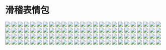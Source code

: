 # 滑稽表情包

![](https://cdn.jsdelivr.net/gh/2x-ercha/twikoo-magic@master/image/huaji/huaji.gif)
![](https://cdn.jsdelivr.net/gh/2x-ercha/twikoo-magic@master/image/huaji/huaji1.jpg)
![](https://cdn.jsdelivr.net/gh/2x-ercha/twikoo-magic@master/image/huaji/huaji10.png)
![](https://cdn.jsdelivr.net/gh/2x-ercha/twikoo-magic@master/image/huaji/huaji11.gif)
![](https://cdn.jsdelivr.net/gh/2x-ercha/twikoo-magic@master/image/huaji/huaji12.jpg)
![](https://cdn.jsdelivr.net/gh/2x-ercha/twikoo-magic@master/image/huaji/huaji13.png)
![](https://cdn.jsdelivr.net/gh/2x-ercha/twikoo-magic@master/image/huaji/huaji14.gif)
![](https://cdn.jsdelivr.net/gh/2x-ercha/twikoo-magic@master/image/huaji/huaji15.jpg)
![](https://cdn.jsdelivr.net/gh/2x-ercha/twikoo-magic@master/image/huaji/huaji16.png)
![](https://cdn.jsdelivr.net/gh/2x-ercha/twikoo-magic@master/image/huaji/huaji17.gif)
![](https://cdn.jsdelivr.net/gh/2x-ercha/twikoo-magic@master/image/huaji/huaji18.jpg)
![](https://cdn.jsdelivr.net/gh/2x-ercha/twikoo-magic@master/image/huaji/huaji19.gif)
![](https://cdn.jsdelivr.net/gh/2x-ercha/twikoo-magic@master/image/huaji/huaji2.png)
![](https://cdn.jsdelivr.net/gh/2x-ercha/twikoo-magic@master/image/huaji/huaji20.jpg)
![](https://cdn.jsdelivr.net/gh/2x-ercha/twikoo-magic@master/image/huaji/huaji21.gif)
![](https://cdn.jsdelivr.net/gh/2x-ercha/twikoo-magic@master/image/huaji/huaji22.jpg)
![](https://cdn.jsdelivr.net/gh/2x-ercha/twikoo-magic@master/image/huaji/huaji23.gif)
![](https://cdn.jsdelivr.net/gh/2x-ercha/twikoo-magic@master/image/huaji/huaji24.jpg)
![](https://cdn.jsdelivr.net/gh/2x-ercha/twikoo-magic@master/image/huaji/huaji25.gif)
![](https://cdn.jsdelivr.net/gh/2x-ercha/twikoo-magic@master/image/huaji/huaji26.jpg)
![](https://cdn.jsdelivr.net/gh/2x-ercha/twikoo-magic@master/image/huaji/huaji27.gif)
![](https://cdn.jsdelivr.net/gh/2x-ercha/twikoo-magic@master/image/huaji/huaji28.jpg)
![](https://cdn.jsdelivr.net/gh/2x-ercha/twikoo-magic@master/image/huaji/huaji29.gif)
![](https://cdn.jsdelivr.net/gh/2x-ercha/twikoo-magic@master/image/huaji/huaji3.gif)
![](https://cdn.jsdelivr.net/gh/2x-ercha/twikoo-magic@master/image/huaji/huaji30.jpg)
![](https://cdn.jsdelivr.net/gh/2x-ercha/twikoo-magic@master/image/huaji/huaji31.gif)
![](https://cdn.jsdelivr.net/gh/2x-ercha/twikoo-magic@master/image/huaji/huaji32.jpg)
![](https://cdn.jsdelivr.net/gh/2x-ercha/twikoo-magic@master/image/huaji/huaji33.gif)
![](https://cdn.jsdelivr.net/gh/2x-ercha/twikoo-magic@master/image/huaji/huaji34.jpg)
![](https://cdn.jsdelivr.net/gh/2x-ercha/twikoo-magic@master/image/huaji/huaji35.gif)
![](https://cdn.jsdelivr.net/gh/2x-ercha/twikoo-magic@master/image/huaji/huaji36.jpg)
![](https://cdn.jsdelivr.net/gh/2x-ercha/twikoo-magic@master/image/huaji/huaji37.gif)
![](https://cdn.jsdelivr.net/gh/2x-ercha/twikoo-magic@master/image/huaji/huaji38.jpg)
![](https://cdn.jsdelivr.net/gh/2x-ercha/twikoo-magic@master/image/huaji/huaji39.gif)
![](https://cdn.jsdelivr.net/gh/2x-ercha/twikoo-magic@master/image/huaji/huaji4.jpg)
![](https://cdn.jsdelivr.net/gh/2x-ercha/twikoo-magic@master/image/huaji/huaji4.png)
![](https://cdn.jsdelivr.net/gh/2x-ercha/twikoo-magic@master/image/huaji/huaji40.jpg)
![](https://cdn.jsdelivr.net/gh/2x-ercha/twikoo-magic@master/image/huaji/huaji41.gif)
![](https://cdn.jsdelivr.net/gh/2x-ercha/twikoo-magic@master/image/huaji/huaji42.jpg)
![](https://cdn.jsdelivr.net/gh/2x-ercha/twikoo-magic@master/image/huaji/huaji43.gif)
![](https://cdn.jsdelivr.net/gh/2x-ercha/twikoo-magic@master/image/huaji/huaji44.jpg)
![](https://cdn.jsdelivr.net/gh/2x-ercha/twikoo-magic@master/image/huaji/huaji45.gif)
![](https://cdn.jsdelivr.net/gh/2x-ercha/twikoo-magic@master/image/huaji/huaji46.jpg)
![](https://cdn.jsdelivr.net/gh/2x-ercha/twikoo-magic@master/image/huaji/huaji47.gif)
![](https://cdn.jsdelivr.net/gh/2x-ercha/twikoo-magic@master/image/huaji/huaji48.jpg)
![](https://cdn.jsdelivr.net/gh/2x-ercha/twikoo-magic@master/image/huaji/huaji49.gif)
![](https://cdn.jsdelivr.net/gh/2x-ercha/twikoo-magic@master/image/huaji/huaji5.gif)
![](https://cdn.jsdelivr.net/gh/2x-ercha/twikoo-magic@master/image/huaji/huaji50.jpg)
![](https://cdn.jsdelivr.net/gh/2x-ercha/twikoo-magic@master/image/huaji/huaji51.gif)
![](https://cdn.jsdelivr.net/gh/2x-ercha/twikoo-magic@master/image/huaji/huaji52.jpg)
![](https://cdn.jsdelivr.net/gh/2x-ercha/twikoo-magic@master/image/huaji/huaji53.gif)
![](https://cdn.jsdelivr.net/gh/2x-ercha/twikoo-magic@master/image/huaji/huaji54.jpg)
![](https://cdn.jsdelivr.net/gh/2x-ercha/twikoo-magic@master/image/huaji/huaji55.gif)
![](https://cdn.jsdelivr.net/gh/2x-ercha/twikoo-magic@master/image/huaji/huaji56.jpg)
![](https://cdn.jsdelivr.net/gh/2x-ercha/twikoo-magic@master/image/huaji/huaji57.gif)
![](https://cdn.jsdelivr.net/gh/2x-ercha/twikoo-magic@master/image/huaji/huaji58.jpg)
![](https://cdn.jsdelivr.net/gh/2x-ercha/twikoo-magic@master/image/huaji/huaji59.gif)
![](https://cdn.jsdelivr.net/gh/2x-ercha/twikoo-magic@master/image/huaji/huaji6.jpg)
![](https://cdn.jsdelivr.net/gh/2x-ercha/twikoo-magic@master/image/huaji/huaji60.jpg)
![](https://cdn.jsdelivr.net/gh/2x-ercha/twikoo-magic@master/image/huaji/huaji61.gif)
![](https://cdn.jsdelivr.net/gh/2x-ercha/twikoo-magic@master/image/huaji/huaji62.jpg)
![](https://cdn.jsdelivr.net/gh/2x-ercha/twikoo-magic@master/image/huaji/huaji63.gif)
![](https://cdn.jsdelivr.net/gh/2x-ercha/twikoo-magic@master/image/huaji/huaji64.jpg)
![](https://cdn.jsdelivr.net/gh/2x-ercha/twikoo-magic@master/image/huaji/huaji65.gif)
![](https://cdn.jsdelivr.net/gh/2x-ercha/twikoo-magic@master/image/huaji/huaji66.jpg)
![](https://cdn.jsdelivr.net/gh/2x-ercha/twikoo-magic@master/image/huaji/huaji67.gif)
![](https://cdn.jsdelivr.net/gh/2x-ercha/twikoo-magic@master/image/huaji/huaji68.jpg)
![](https://cdn.jsdelivr.net/gh/2x-ercha/twikoo-magic@master/image/huaji/huaji69.gif)
![](https://cdn.jsdelivr.net/gh/2x-ercha/twikoo-magic@master/image/huaji/huaji7.png)
![](https://cdn.jsdelivr.net/gh/2x-ercha/twikoo-magic@master/image/huaji/huaji70.jpg)
![](https://cdn.jsdelivr.net/gh/2x-ercha/twikoo-magic@master/image/huaji/huaji71.gif)
![](https://cdn.jsdelivr.net/gh/2x-ercha/twikoo-magic@master/image/huaji/huaji72.jpg)
![](https://cdn.jsdelivr.net/gh/2x-ercha/twikoo-magic@master/image/huaji/huaji73.gif)
![](https://cdn.jsdelivr.net/gh/2x-ercha/twikoo-magic@master/image/huaji/huaji74.jpg)
![](https://cdn.jsdelivr.net/gh/2x-ercha/twikoo-magic@master/image/huaji/huaji75.gif)
![](https://cdn.jsdelivr.net/gh/2x-ercha/twikoo-magic@master/image/huaji/huaji76.jpg)
![](https://cdn.jsdelivr.net/gh/2x-ercha/twikoo-magic@master/image/huaji/huaji77.gif)
![](https://cdn.jsdelivr.net/gh/2x-ercha/twikoo-magic@master/image/huaji/huaji78.jpg)
![](https://cdn.jsdelivr.net/gh/2x-ercha/twikoo-magic@master/image/huaji/huaji79.gif)
![](https://cdn.jsdelivr.net/gh/2x-ercha/twikoo-magic@master/image/huaji/huaji8.gif)
![](https://cdn.jsdelivr.net/gh/2x-ercha/twikoo-magic@master/image/huaji/huaji80.jpg)
![](https://cdn.jsdelivr.net/gh/2x-ercha/twikoo-magic@master/image/huaji/huaji81.gif)
![](https://cdn.jsdelivr.net/gh/2x-ercha/twikoo-magic@master/image/huaji/huaji82.jpg)
![](https://cdn.jsdelivr.net/gh/2x-ercha/twikoo-magic@master/image/huaji/huaji83.gif)
![](https://cdn.jsdelivr.net/gh/2x-ercha/twikoo-magic@master/image/huaji/huaji84.jpg)
![](https://cdn.jsdelivr.net/gh/2x-ercha/twikoo-magic@master/image/huaji/huaji85.gif)
![](https://cdn.jsdelivr.net/gh/2x-ercha/twikoo-magic@master/image/huaji/huaji86.jpg)
![](https://cdn.jsdelivr.net/gh/2x-ercha/twikoo-magic@master/image/huaji/huaji87.gif)
![](https://cdn.jsdelivr.net/gh/2x-ercha/twikoo-magic@master/image/huaji/huaji88.jpg)
![](https://cdn.jsdelivr.net/gh/2x-ercha/twikoo-magic@master/image/huaji/huaji89.gif)
![](https://cdn.jsdelivr.net/gh/2x-ercha/twikoo-magic@master/image/huaji/huaji9.jpg)
![](https://cdn.jsdelivr.net/gh/2x-ercha/twikoo-magic@master/image/huaji/huaji90.jpg)
![](https://cdn.jsdelivr.net/gh/2x-ercha/twikoo-magic@master/image/huaji/huaji91.gif)
![](https://cdn.jsdelivr.net/gh/2x-ercha/twikoo-magic@master/image/huaji/huaji92.jpg)
![](https://cdn.jsdelivr.net/gh/2x-ercha/twikoo-magic@master/image/huaji/huaji93.gif)
![](https://cdn.jsdelivr.net/gh/2x-ercha/twikoo-magic@master/image/huaji/huaji94.jpg)
![](https://cdn.jsdelivr.net/gh/2x-ercha/twikoo-magic@master/image/huaji/huaji95.jpg)
![](https://cdn.jsdelivr.net/gh/2x-ercha/twikoo-magic@master/image/huaji/huaji96.jpg)
![](https://cdn.jsdelivr.net/gh/2x-ercha/twikoo-magic@master/image/huaji/huaji97.jpg)
![](https://cdn.jsdelivr.net/gh/2x-ercha/twikoo-magic@master/image/huaji/huaji98.jpg)
